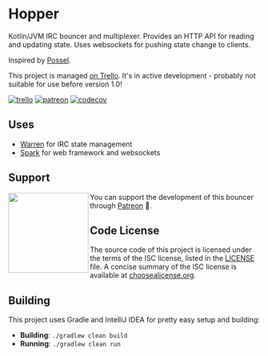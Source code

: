 # Hopper
Kotlin/JVM IRC bouncer and multiplexer. Provides an HTTP API for reading and updating state. Uses websockets for pushing state change to clients.

Inspired by [Possel](https://github.com/possel/possel).

This project is managed [on Trello](https://trello.com/b/KgFspfjh/hopper). It's in active development - probably not suitable for use before version 1.0!

[![trello](https://img.shields.io/badge/trello-%F0%9F%93%8B-blue.svg)](https://trello.com/b/KgFspfjh/hopper) [![patreon](https://img.shields.io/badge/patreon-%F0%9F%A5%95-orange.svg)](https://crrt.io/patreon) [![codecov](https://codecov.io/gh/WillowChat/Hopper/branch/develop/graph/badge.svg)](https://codecov.io/gh/WillowChat/Hopper)

## Uses
* [Warren](https://github.com/carrotcodes/warren) for IRC state management
* [Spark](https://github.com/perwendel/spark) for web framework and websockets

## Support

<a href="https://patreon.com/carrotcodes"><img src="https://s3.amazonaws.com/patreon_public_assets/toolbox/patreon.png" align="left" width="160" ></a>
You can support the development of this bouncer through [Patreon](https://crrt.io/patreon) 🎉.

## Code License
The source code of this project is licensed under the terms of the ISC license, listed in the [LICENSE](LICENSE.md) file. A concise summary of the ISC license is available at [choosealicense.org](http://choosealicense.com/licenses/isc/).

## Building
This project uses Gradle and IntelliJ IDEA for pretty easy setup and building:
* **Building**: `./gradlew clean build`
* **Running**: `./gradlew clean run`
